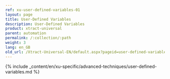 ```yaml
---
ref: xu-user-defined-variables-01
layout: page
title: User-Defined Variables
description: User-Defined Variables
product: xtract-universal
parent: automation
permalink: /:collection/:path
weight: 3
lang: en_GB
old_url: /Xtract-Universal-EN/default.aspx?pageid=user-defined-variables
---
```

{% include _content/en/xu-specific/advanced-techniques/user-defined-variables.md %}
